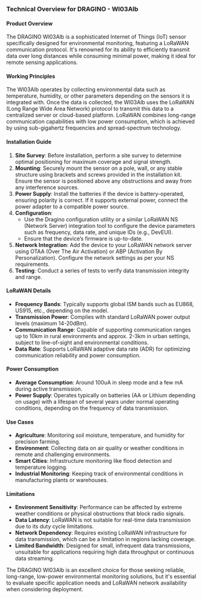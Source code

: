 ### Technical Overview for DRAGINO - Wl03Alb

#### Product Overview
The DRAGINO Wl03Alb is a sophisticated Internet of Things (IoT) sensor specifically designed for environmental monitoring, featuring a LoRaWAN communication protocol. It's renowned for its ability to efficiently transmit data over long distances while consuming minimal power, making it ideal for remote sensing applications.

#### Working Principles
The Wl03Alb operates by collecting environmental data such as temperature, humidity, or other parameters depending on the sensors it is integrated with. Once the data is collected, the Wl03Alb uses the LoRaWAN (Long Range Wide Area Network) protocol to transmit this data to a centralized server or cloud-based platform. LoRaWAN combines long-range communication capabilities with low power consumption, which is achieved by using sub-gigahertz frequencies and spread-spectrum technology.

#### Installation Guide
1. **Site Survey**: Before installation, perform a site survey to determine optimal positioning for maximum coverage and signal strength.
2. **Mounting**: Securely mount the sensor on a pole, wall, or any stable structure using brackets and screws provided in the installation kit. Ensure the sensor is positioned above any obstructions and away from any interference sources.
3. **Power Supply**: Install the batteries if the device is battery-operated, ensuring polarity is correct. If it supports external power, connect the power adapter to a compatible power source.
4. **Configuration**: 
   - Use the Dragino configuration utility or a similar LoRaWAN NS (Network Server) integration tool to configure the device parameters such as frequency, data rate, and unique IDs (e.g., DevEUI).
   - Ensure that the device’s firmware is up-to-date.
5. **Network Integration**: Add the device to your LoRaWAN network server using OTAA (Over The Air Activation) or ABP (Activation By Personalization). Configure the network settings as per your NS requirements.
6. **Testing**: Conduct a series of tests to verify data transmission integrity and range. 

#### LoRaWAN Details
- **Frequency Bands**: Typically supports global ISM bands such as EU868, US915, etc., depending on the model.
- **Transmission Power**: Complies with standard LoRaWAN power output levels (maximum 14-20dBm).
- **Communication Range**: Capable of supporting communication ranges up to 10km in rural environments and approx. 2-3km in urban settings, subject to line-of-sight and environmental conditions.
- **Data Rate**: Supports LoRaWAN adaptive data rate (ADR) for optimizing communication reliability and power consumption.

#### Power Consumption
- **Average Consumption**: Around 100uA in sleep mode and a few mA during active transmission.
- **Power Supply**: Operates typically on batteries (AA or Lithium depending on usage) with a lifespan of several years under normal operating conditions, depending on the frequency of data transmission.

#### Use Cases
- **Agriculture**: Monitoring soil moisture, temperature, and humidity for precision farming.
- **Environment**: Collecting data on air quality or weather conditions in remote and challenging environments.
- **Smart Cities**: Infrastructure monitoring like flood detection and temperature logging.
- **Industrial Monitoring**: Keeping track of environmental conditions in manufacturing plants or warehouses.

#### Limitations
- **Environment Sensitivity**: Performance can be affected by extreme weather conditions or physical obstructions that block radio signals.
- **Data Latency**: LoRaWAN is not suitable for real-time data transmission due to its duty cycle limitations.
- **Network Dependency**: Requires existing LoRaWAN infrastructure for data transmission, which can be a limitation in regions lacking coverage.
- **Limited Bandwidth**: Designed for small, infrequent data transmissions, unsuitable for applications requiring high data throughput or continuous data streaming.

The DRAGINO Wl03Alb is an excellent choice for those seeking reliable, long-range, low-power environmental monitoring solutions, but it's essential to evaluate specific application needs and LoRaWAN network availability when considering deployment.